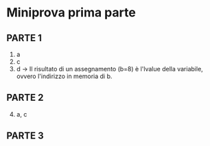 # Miniprova prima parte

## PARTE 1
1) a
2) c
3) d -> Il risultato di un assegnamento (b=8) è l'lvalue della variabile, ovvero l'indirizzo in memoria di b.

## PARTE 2
4) a, c

## PARTE 3


